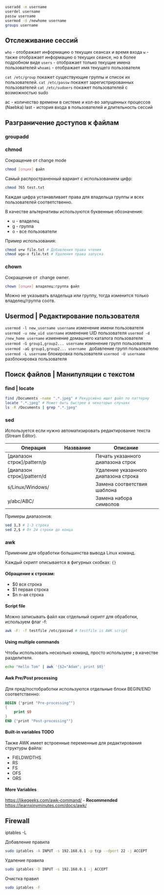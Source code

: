 ```bash
useradd -m username
userdel username
passw username
usermod -d /newhome username
groups username


```


## Отслеживание сессий

```who``` - отображает информацию о текущих сеансах и время входа
```w``` - также отображает информацию о текущих сеансе, но в более подробном виде
```users``` - отображает только текущие имена пользователей
```whoami``` -  отображает имя текущего пользователя

```cat /etc/group``` покажет существующие группы и список их пользователей.
```cat /etc/passw``` покажет зарегистрированных пользователей
```cat /etc/sudoers``` покажет пользователей с возможностью sudo

ac - количество времени в системе и кол-во запущенных процессов (Naebka)
last - история входа в пользователей и длительность сессий


## Разграничение доступов к файлам

### groupadd

### chmod

Сокращение от change mode
```bash
chmod [опции] файл
```

Самый распространенный вариант с использованием цифр:
```bash
chmod 765 test.txt
```
Каждая цифра устанавливает права для владельца группы и всех пользователей соответственно.

В качестве альтернативы используются буквенные обозначения:
* u - владелец
* g - группа
* o - все пользователи

Пример использования:
```bash
chmod u+w file.txt # Добавления права чтения
chmod ugo-x file.txt # Удаления права запуска
```

### chown

Сокращение от  change owner.
```bash
chown [опции] владелец:группа файл
```

Можно не указывать владельца или группу, тогда изменится только владелец/группа соотв.


## Usermod | Редактирование пользователя

```usermod -l new_username username``` изменение имени пользователя
```usermod -u new_uid username``` изменение UID пользователя
```usermod -d /new_home username``` изменение домашнего каталога пользователя
```usermod -G group1,group2... username``` изменение групп пользователя
```usermod -aG group1,group2... username ``` добавление групп пользователю
```usermod -L username``` блокировка пользователя
```usermod -U username``` разблокировка пользователя


## Поиск файлов | Манипуляции с текстом

### find | locate

```bash
find /Documents -name ".*.jpeg" # Рекурсивно ищет файл по паттерну
locate ".*.jpeg" # Может быть быстрее в некоторых случаях
ls -R /Documents | grep ".*.jpeg"
```

### sed
Используется если нужно автоматизировать редактирование текста (Stream Editor).

| Операция                   | Назввание | Описание                             |
| -------------------------- | --------- | ------------------------------------ |
| [диапазон строк]/pattern/p |           | Печать указанного диапазона строк    |
| [диапазон строк]/pattern/d |           | Удаление указанного диапазона строка |
| s/Linux/Windows/           |           | Замена соответствия шаблона          |
| y/abc/ABC/                 |           | Замена набора символов               |
Примеры диапазонов:
```bash
sed 1,3 # 1-3 строка
sed 2,$ # От 2й строки до конца
```

### awk

Применим для обработки большинства вывода Linux команд.

Каждый скрипт описывается в фигурных скобках: ```{}```

#### Обращение к строкам:
*  $0 вся строка
*  $1 первая строка 
*  $n n-ая строка

#### Script file
Можно записывать файл как отдельный скрипт для обработки, используем флаг -f:
```bash
awk -F: -f testfile /etc/passwd # testfile is AWK script
```

#### Using multiple commands
Чтобы использовать несколько команд, просто используем **;** в качестве разделителя.

```bash
echo "Hello Tom" | awk '{$2="Adam"; print $0}'
```

#### Awk Pre/Post processing

Для пред/постобработки используются отдельные блоки BEGIN/END соответственно:
```awk
BEGIN {'print "Pre-processing"'}
{
	print $0
}
END {'print "Post-processing"'}
```

#### Built-in variables TODO
Также AWK имеет встроенные переменные для редактирования структуры файла:
* FIELDWIDTHS
* RS
* FS
* OFS
* ORS

#### More Variables

https://likegeeks.com/awk-command/ - **Recommended**
https://learnxinyminutes.com/docs/awk/
## Firewall

iptables -L

Добавление правила
```bash
sudo iptables -A INPUT -s 192.168.0.1 -p tcp --dport 22 -j ACCEPT
```


Удаление правила
```bash
sudo iptables -D INPUT -s 192.168.0.1 -j ACCEPT
```

Очистка правил
```bash
sudo iptables -F
```